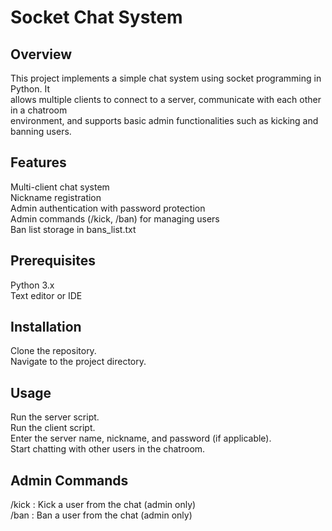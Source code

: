 # Socket Chat System
<h2>Overview</h2>
This project implements a simple chat system using socket programming in Python. It<br> allows multiple clients to connect to a server, communicate with each other in a chatroom<br> environment, and supports basic admin functionalities such as kicking and<br> banning users.

<h2>Features</h2>
Multi-client chat system<br>
Nickname registration<br>
Admin authentication with password protection<br>
Admin commands (/kick, /ban) for managing users<br>
Ban list storage in bans_list.txt<br>
<h2>Prerequisites</h2>
Python 3.x<br>
Text editor or IDE<br>
<h2>Installation</h2>
Clone the repository.<br>
Navigate to the project directory.<br>
<h2>Usage</h2>
Run the server script.<br>
Run the client script.<br>
Enter the server name, nickname, and password (if applicable).<br>
Start chatting with other users in the chatroom.<br>
<h2>Admin Commands</h2>
/kick <username>: Kick a user from the chat (admin only)<br>
/ban <username>: Ban a user from the chat (admin only)<br>
